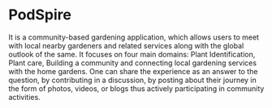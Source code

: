 # PodSpire
It is a community-based gardening application, which allows users to meet with local nearby gardeners and related services along with the global outlook of the same. It focuses on four main domains: Plant Identification, Plant care, Building a community and connecting local gardening services with the home gardens. One can share the experience as an answer to the question, by contributing in a discussion, by posting about their journey in the form of photos, videos, or blogs thus actively participating in community activities.

